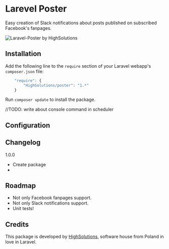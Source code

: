Larevel Poster
================

Easy creation of Slack notifications about posts published on subscribed Facebook's fanpages.

![Laravel-Poster by HighSolutions](https://raw.githubusercontent.com/highsolutions/laravel-poster/master/intro.jpg)

Installation
------------

Add the following line to the `require` section of your Laravel webapp's `composer.json` file:

```javascript
    "require": {
        "HighSolutions/poster": "1.*"
    }
```

Run `composer update` to install the package.

//TODO: write about console command in scheduler

Configuration
-------------




Changelog
---------

1.0.0
- Create package
- 

Roadmap
-------

* Not only Facebook fanpages support.
* Not only Slack notifications support.
* Unit tests!

Credits
-------

This package is developed by [HighSolutions](http://highsolutions.pl), software house from Poland in love in Laravel.
